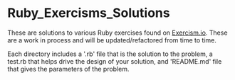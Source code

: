 # Ruby_Exercisms_Solutions

These are solutions to various Ruby exercises found on [Exercism.io](http://exercism.io/). These are a work in process and will be updated/refactored from time to time.

Each directory includes a '.rb' file that is the solution to the problem, a test.rb that helps drive the design of your solution, and 'README.md' file that gives the parameters of the problem. 



